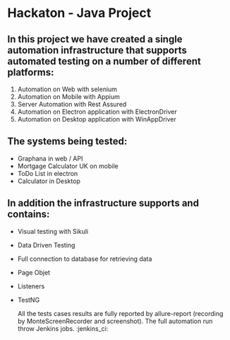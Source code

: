 # Hackaton - Java Project

## In this project we have created a single automation infrastructure that supports automated testing on a number of different platforms:
1. Automation on Web with selenium
2. Automation on Mobile with Appium
3. Server Automation with Rest Assured
4. Automation on Electron application with ElectronDriver
5. Automation on Desktop application with WinAppDriver
## The systems being tested:
* Graphana in web / API
* Mortgage Calculator UK on mobile
* ToDo List in electron 
* Calculator in Desktop
## In addition the infrastructure supports and contains:
* Visual testing with Sikuli
* Data Driven Testing 
* Full connection to database for retrieving data
* Page Objet 
* Listeners
* TestNG

  All the tests cases results are fully reported by allure-report (recording by MonteScreenRecorder and screenshot).
  The full automation run throw Jenkins jobs.
:jenkins_ci:
